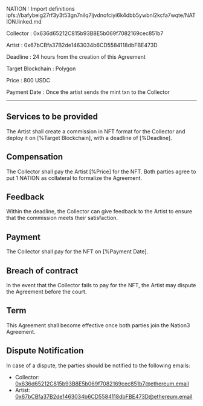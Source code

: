 NATION
: Import definitions ipfs://bafybeig27rf3y3t53gn7nilq7ljvdnofciyi6k4dbb5ywbnl2kcfa7wqte/NATION.linked.md

Collector
: 0x636d65212C815b93B8E5b069f7082169cec851b7

Artist
: 0x67bCBfa37B2de1463034b6CD5584118dbFBE473D

Deadline
: 24 hours from the creation of this Agreement

Target Blockchain
: Polygon

Price
: 800 USDC

Payment Date
: Once the artist sends the mint txn to the Collector

---

## Services to be provided

The Artist shall create a commission in NFT format for the Collector and deploy it on [%Target Blockchain], with a deadline of [%Deadline].

## Compensation

The Collector shall pay the Artist [%Price] for the NFT. Both parties agree to put 1 NATION as collateral to formalize the Agreement.

## Feedback

Within the deadline, the Collector can give feedback to the Artist to ensure that the commission meets their satisfaction.

## Payment

The Collector shall pay for the NFT on [%Payment Date].

## Breach of contract

In the event that the Collector fails to pay for the NFT, the Artist may dispute the Agreement before the court.

## Term

This Agreement shall become effective once both parties join the Nation3 Agreement.

## Dispute Notification

In case of a dispute, the parties should be notified to the following emails:
* Collector: 0x636d65212C815b93B8E5b069f7082169cec851b7@ethereum.email
* Artist: 0x67bCBfa37B2de1463034b6CD5584118dbFBE473D@ethereum.email
